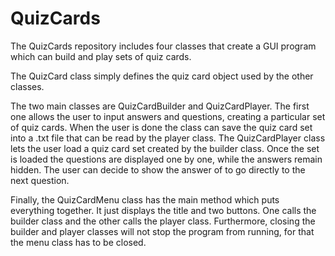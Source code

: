 # QuizCards

The QuizCards repository includes four classes that create a GUI program which can build and play sets of quiz cards.

The QuizCard class simply defines the quiz card object used by the other classes.

The two main classes are QuizCardBuilder and QuizCardPlayer. The first one allows the user to input answers and questions, creating a particular set of quiz cards. When the user is done the class can save the quiz card set into a .txt file that can be read by the player class. The QuizCardPlayer class lets the user load a quiz card set created by the builder class. Once the set is loaded the questions are displayed one by one, while the answers remain hidden. The user can decide to show the answer of to go directly to the next question.

Finally, the QuizCardMenu class has the main method which puts everything together. It just displays the title and two buttons. One calls the builder class and the other calls the player class. Furthermore, closing the builder and player classes will not stop the program from running, for that the menu class has to be closed.
